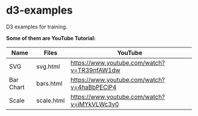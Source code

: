 # d3-examples

D3 examples for training.

**Some of them are YouTube Tutorial:**

| Name      | Files         | YouTube                                     |
| ----------|---------------|---------------------------------------------|
| SVG       | svg.html      | https://www.youtube.com/watch?v=TR39nfAW1dw |
| Bar Chart | bars.html     | https://www.youtube.com/watch?v=4haBbPEClP4 |
| Scale     | scale.html    | https://www.youtube.com/watch?v=iMYkVLWc3y0 |
